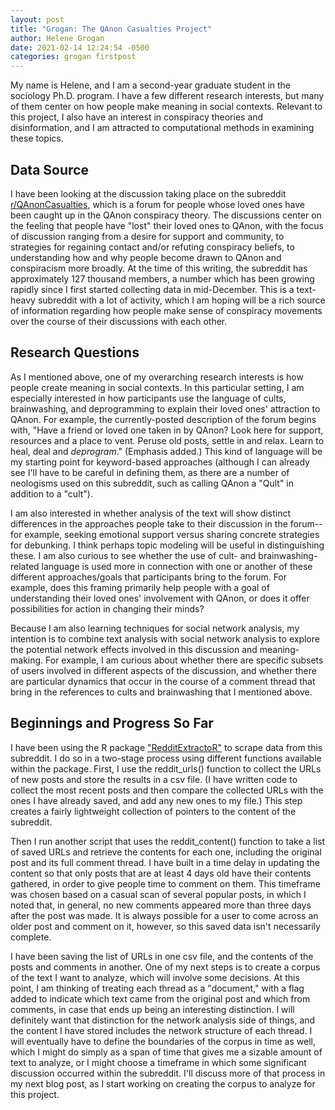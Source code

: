 ```yaml
---
layout: post
title: "Grogan: The QAnon Casualties Project"
author: Helene Grogan
date: 2021-02-14 12:24:54 -0500
categories: grogan firstpost
---
```



My name is Helene, and I am a second-year graduate student in the sociology Ph.D. program. I have a few different research interests, but many of them center on how people make meaning in social contexts. Relevant to this project, I also have an interest in conspiracy theories and disinformation, and I am attracted to computational methods in examining these topics.

## Data Source

I have been looking at the discussion taking place on the subreddit [r/QAnonCasualties](https://www.reddit.com/r/QAnonCasualties/new/), which is a forum for people whose loved ones have been caught up in the QAnon conspiracy theory. The discussions center on the feeling that people have "lost" their loved ones to QAnon, with the focus of discussion ranging from a desire for support and community, to strategies for regaining contact and/or refuting conspiracy beliefs, to understanding how and why people become drawn to QAnon and conspiracism more broadly. At the time of this writing, the subreddit has approximately 127 thousand members, a number which has been growing rapidly since I first started collecting data in mid-December. This is a text-heavy subreddit with a lot of activity, which I am hoping will be a rich source of information regarding how people make sense of conspiracy movements over the course of their discussions with each other.

## Research Questions

As I mentioned above, one of my overarching research interests is how people create meaning in social contexts. In this particular setting, I am especially interested in how participants use the language of cults, brainwashing, and deprogramming to explain their loved ones' attraction to QAnon. For example, the currently-posted description of the forum begins with, "Have a friend or loved one taken in by QAnon? Look here for support, resources and a place to vent. Peruse old posts, settle in and relax. Learn to heal, deal and *deprogram*." (Emphasis added.) This kind of language will be my starting point for keyword-based approaches (although I can already see I'll have to be careful in defining them, as there are a number of neologisms used on this subreddit, such as calling QAnon a "Qult" in addition to a "cult").  

I am also interested in whether analysis of the text will show distinct differences in the approaches people take to their discussion in the forum--for example, seeking emotional support versus sharing concrete strategies for debunking. I think perhaps topic modeling will be useful in distinguishing these. I am also curious to see whether the use of cult- and brainwashing-related language is used more in connection with one or another of these different approaches/goals that participants bring to the forum. For example, does this framing primarily help people with a goal of understanding their loved ones' involvement with QAnon, or does it offer possibilities for action in changing their minds?   

Because I am also learning techniques for social network analysis, my intention is to combine text analysis with social network analysis to explore the potential network effects involved in this discussion and meaning-making. For example, I am curious about whether there are specific subsets of users involved in different aspects of the discussion, and whether there are particular dynamics that occur in the course of a comment thread that bring in the references to cults and brainwashing that I mentioned above.

## Beginnings and Progress So Far

I have been using the R package ["RedditExtractoR"](https://rdrr.io/cran/RedditExtractoR/) to scrape data from this subreddit. I do so in a two-stage process using different functions available within the package. First, I use the reddit_urls() function to collect the URLs of new posts and store the results in a csv file. (I have written code to collect the most recent posts and then compare the collected URLs with the ones I have already saved, and add any new ones to my file.) This step creates a fairly lightweight collection of pointers to the content of the subreddit.

Then I run another script that uses the reddit_content() function to take a list of saved URLs and retrieve the contents for each one, including the original post and its full comment thread. I have built in a time delay in updating the content so that only posts that are at least 4 days old have their contents gathered, in order to give people time to comment on them. This timeframe was chosen based on a casual scan of several popular posts, in which I noted that, in general, no new comments appeared more than three days after the post was made. It is always possible for a user to come across an older post and comment on it, however, so this saved data isn't necessarily complete.

I have been saving the list of URLs in one csv file, and the contents of the posts and comments in another. One of my next steps is to create a corpus of the text I want to analyze, which will involve some decisions. At this point, I am thinking of treating each thread as a "document," with a flag added to indicate which text came from the original post and which from comments, in case that ends up being an interesting distinction. I will definitely want that distinction for the network analysis side of things, and the content I have stored includes the network structure of each thread. I will eventually have to define the boundaries of the corpus in time as well, which I might do simply as a span of time that gives me a sizable amount of text to analyze, or I might choose a timeframe in which some significant discussion occurred within the subreddit. I'll discuss more of that process in my next blog post, as I start working on creating the corpus to analyze for this project.